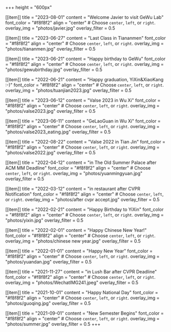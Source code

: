 +++
height = "600px"

[[item]]
    title = "2023-08-01"
    content = "Welcome Javier to visit GeWu Lab"
    font_color = "#f8f8f2"
    align = "center"  # Choose `center`, `left`, or `right`.
    overlay_img = "photos/javier.jpg"
    overlay_filter = 0.5

[[item]]
    title = "2023-06-27"
    content = "Last Class in Tiananmen"
    font_color = "#f8f8f2"
    align = "center"  # Choose `center`, `left`, or `right`.
    overlay_img = "photos/tiananmen.jpg"
    overlay_filter = 0.5

[[item]]
    title = "2023-06-21"
    content = "Happy birthday to GeWu"
    font_color = "#f8f8f2"
    align = "center"  # Choose `center`, `left`, or `right`.
    overlay_img = "photos/gewubirthday.jpg"
    overlay_filter = 0.5

[[item]]
    title = "2022-06-21"
    content = "Happy graduation, YiXin&XiaoKang :-)"
    font_color = "#f8f8f2"
    align = "center"  # Choose `center`, `left`, or `right`.
    overlay_img = "photos/tuanjian2023.jpg"
    overlay_filter = 0.5

[[item]]
    title = "2023-06-12"
    content = "Valse 2023 in Wu Xi"
    font_color = "#f8f8f2"
    align = "center"  # Choose `center`, `left`, or `right`.
    overlay_img = "photos/valse2023.jpg"
    overlay_filter = 0.5

[[item]]
    title = "2023-06-11"
    content = "GeLaoGuan in Wu Xi"
    font_color = "#f8f8f2"
    align = "center"  # Choose `center`, `left`, or `right`.
    overlay_img = "photos/valse2023_eating.jpg"
    overlay_filter = 0.5

[[item]]
    title = "2022-08-22"
    content = "Valse 2022 in Tian Jin"
    font_color = "#f8f8f2"
    align = "center"  # Choose `center`, `left`, or `right`.
    overlay_img = "photos/valse2022.jpg"
    overlay_filter = 0.5


[[item]]
    title = "2022-04-12"
    content = "in The Old Summer Palace after ACM MM Deadline"
    font_color = "#f8f8f2"
    align = "center"  # Choose `center`, `left`, or `right`.
    overlay_img = "photos/yuanmingyuan.jpg"
    overlay_filter = 0.5

[[item]]
    title = "2022-03-12"
    content = "in restaurant after CVPR Notification"
    font_color = "#f8f8f2"
    align = "center"  # Choose `center`, `left`, or `right`.
    overlay_img = "photos/after cvpr accept.jpg"
    overlay_filter = 0.5


[[item]]
    title = "2022-02-21"
    content = "Happy Birthday to YiXin"
    font_color = "#f8f8f2"
    align = "center"  # Choose `center`, `left`, or `right`.
    overlay_img = "photos/yixin.jpg"
    overlay_filter = 0.5

[[item]]
    title = "2022-02-01"
    content = "Happy Chinese New Year!"
    font_color = "#f8f8f2"
    align = "center"  # Choose `center`, `left`, or `right`.
    overlay_img = "photos/chinese new year.jpg"
    overlay_filter = 0.5

[[item]]
    title = "2022-01-01"
    content = "Happy New Year"
    font_color = "#f8f8f2"
    align = "center"  # Choose `center`, `left`, or `right`.
    overlay_img = "photos/yuandan.jpg"
    overlay_filter = 0.5

[[item]]
    title = "2021-11-27"
    content = "in Lush Bar after CVPR Deadline"
    font_color = "#f8f8f2"
    align = "center"  # Choose `center`, `left`, or `right`.
    overlay_img = "photos/WechatIMG241.jpeg"
    overlay_filter = 0.5

[[item]]
    title = "2021-10-01"
    content = "Happy National Day"
    font_color = "#f8f8f2"
    align = "center"  # Choose `center`, `left`, or `right`.
    overlay_img = "photos/guoqing.jpg"
    overlay_filter = 0.5

[[item]]
    title = "2021-09-01"
    content = "New Semester Begins"
    font_color = "#f8f8f2"
    align = "center"  # Choose `center`, `left`, or `right`.
    overlay_img = "photos/summer.jpg"
    overlay_filter = 0.5
+++
